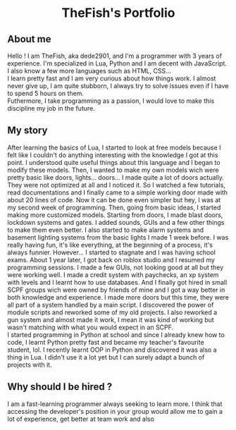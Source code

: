 <center><h1>TheFish's Portfolio</h1></center>

## About me
Hello ! I am TheFish, aka dede2901, and I'm a programmer with 3 years of experience. I'm specialized in Lua, Python and I am decent with JavaScript. I also know a few more languages such as HTML, CSS... </br>
I learn pretty fast and I am very curious about how things work. I almost never give up, I am quite stubborn, I always try to solve issues even if I have to spend 5 hours on them. </br>
Futhermore, I take programming as a passion, I would love to make this discipline my job in the future.

## My story
After learning the basics of Lua, I started to look at free models because I felt like I couldn't do anything interesting with the knowledge I got at this point. I understood quite useful things about this language and I began to modify these models. Then, I wanted to make my own models wich were pretty basic like doors, lights... doors... I made quite a lot of doors actually. They were not optimized at all and I noticed it. So I watched a few tutorials, read documentations and I finally came to a simple working door made with about 20 lines of code. Now it can be done even simpler but hey, I was at my second week of programming. Then, going from basic ideas, I started making more customized models. Starting from doors, I made blast doors, lockdown systems and gates. I added sounds, GUIs and a few other things to make them even better. I also started to make alarm systems and basement lighting systems from the basic lights I made 1 week before. I was really having fun, it's like everything, at the beginning of a process, it's always funnier. However... I started to stagnate and I was having school exams. About 1 year later, I got back on roblox studio and I resumed my programming sessions. I made a few GUIs, not looking good at all but they were working well. I made a credit system with paychecks, an xp system with levels and I learnt how to use databases. And I finally got hired in small SCPF groups wich were owned by friends of mine and I got a way better in both knowledge and experience. I made more doors but this time, they were all part of a system handled by a main script. I discovered the power of module scripts and reworked some of my old projects. I also reworked a gun system and almost made it work, I mean it was kind of working but wasn't matching with what you would expect in an SCPF. </br>
I started programming in Python at school and since I already knew how to code, I learnt Python pretty fast and became my teacher's favourite student, lol. I recently learnt OOP in Python and discovered it was also a thing in Lua. I didn't use it a lot yet but I can surely adapt a bunch of projects with it. 

## Why should I be hired ?
I am a fast-learning programmer always seeking to learn more. I think that accessing the developer's position in your group would allow me to gain a lot of experience, get better at team work and also 
